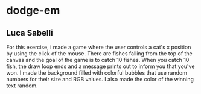 # dodge-em
## Luca Sabelli

For this exercise, i made a game where the user controls a cat's x position by using the click of the mouse. There are fishes falling from the top of the canvas and the goal of the game is to catch 10 fishes. When you catch 10 fish, the draw loop ends and a message prints out to inform you that you've won. I made the background filled with colorful bubbles that use random numbers for their size and RGB values. I also made the color of the winning text random.   

